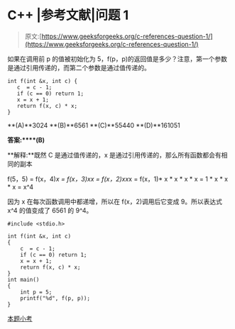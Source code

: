 # C++ |参考文献|问题 1

> 原文:[https://www.geeksforgeeks.org/c-references-question-1/](https://www.geeksforgeeks.org/c-references-question-1/)

如果在调用前 p 的值被初始化为 5，f(p，p)的返回值是多少？注意，第一个参数是通过引用传递的，而第二个参数是通过值传递的。

```
int f(int &x, int c) {
   c  = c - 1;
   if (c == 0) return 1;
   x = x + 1;
   return f(x, c) * x;
} 
```

**(A)**3024
**(B)**6561
**(C)**55440
**(D)**161051

**答案:****(B)**

**解释:**既然 C 是通过值传递的，x 是通过引用传递的，那么所有函数都会有相同的副本

f(5，5) = f(x，4)*x = f(x，3)*x*x = f(x，2)*x*x*x = f(x，1)* x * x * x * x = 1 * x * x * x = x^4

因为 x 在每次函数调用中都递增，所以在 f(x，2)调用后它变成 9。所以表达式 x^4 的值变成了 6561 的 9^4。

```
#include <stdio.h>

int f(int &x, int c)
{
    c  = c - 1;
    if (c == 0) return 1;
    x = x + 1;
    return f(x, c) * x;
}
int main()
{
    int p = 5;
    printf("%d", f(p, p));
}
```

[本题小考](https://www.geeksforgeeks.org/quiz-corner-gq/)